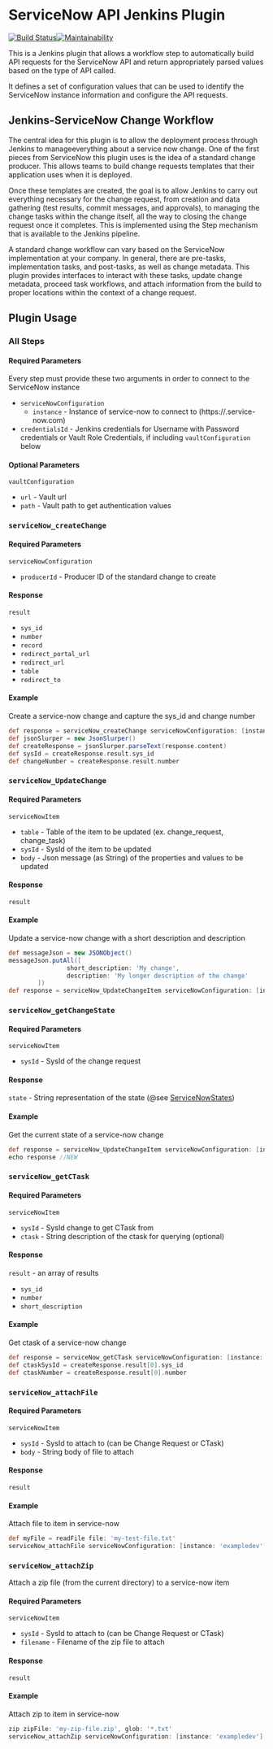 # ServiceNow API Jenkins Plugin

[![Build Status](https://ci.jenkins.io/buildStatus/icon?job=Plugins/service-now-plugin/master)](https://ci.jenkins.io/job/Plugins/job/service-now-plugin/job/master/)[![Maintainability](https://api.codeclimate.com/v1/badges/2e3da6a8c0e1260ce7fb/maintainability)](https://codeclimate.com/github/jenkinsci/service-now-plugin/maintainability)

This is a Jenkins plugin that allows a workflow step
to automatically build API requests for the ServiceNow API and return appropriately parsed
values based on the type of API called.

It defines a set of configuration values that can be used to identify the ServiceNow instance
information and configure the API requests.

## Jenkins-ServiceNow Change Workflow

The central idea for this plugin is to allow the deployment 
process through Jenkins to manageeverything about a service 
now change. One of the first 
pieces from ServiceNow this plugin uses is the idea of a 
standard change producer. This allows teams to build change 
requests templates that their application uses when it is 
deployed.

Once these templates are created, the goal is to allow Jenkins 
to carry out everything necessary for the change request, 
from creation and data gathering (test results, commit messages, 
and approvals), to managing the change tasks within the change 
itself, all the way to closing the change request once it 
completes. This is implemented using the Step mechanism that 
is available to the Jenkins pipeline.

A standard change workflow can vary based on the ServiceNow
implementation at your company. In general, there are pre-tasks,
implementation tasks, and post-tasks, as well as change metadata.
This plugin provides interfaces to interact with these tasks,
update change metadata, proceed task workflows, and attach
information from the build to proper locations within the
context of a change request. 

## Plugin Usage

### All Steps

#### Required Parameters

Every step must provide these two arguments in order to connect to the ServiceNow instance

* `serviceNowConfiguration`
  * `instance` - Instance of service-now to connect to (https://<instance>.service-now.com)
* `credentialsId` - Jenkins credentials for Username with Password credentials or Vault Role Credentials, if including `vaultConfiguration` below

#### Optional Parameters

`vaultConfiguration`
* `url` - Vault url
* `path` - Vault path to get authentication values

### `serviceNow_createChange`

#### Required Parameters

`serviceNowConfiguration`
* `producerId` - Producer ID of the standard change to create


#### Response

`result`
* `sys_id`
* `number`
* `record`
* `redirect_portal_url`
* `redirect_url`
* `table`
* `redirect_to`

#### Example
Create a service-now change and capture the sys_id and change number
```groovy
def response = serviceNow_createChange serviceNowConfiguration: [instance: 'exampledev', producerId: 'ls98y3khifs8oih3kjshihksjd'], credentialsId: 'jenkins-vault', vaultConfiguration: [url: 'https://vault.example.com:8200', path: 'secret/for/service_now/']
def jsonSlurper = new JsonSlurper()
def createResponse = jsonSlurper.parseText(response.content)
def sysId = createResponse.result.sys_id
def changeNumber = createResponse.result.number
```

### `serviceNow_UpdateChange`

#### Required Parameters

`serviceNowItem`
* `table` - Table of the item to be updated (ex. change_request, change_task)
* `sysId` - SysId of the item to be updated
* `body` - Json message (as String) of the properties and values to be updated

#### Response

`result`

#### Example
Update a service-now change with a short description and description
```groovy
def messageJson = new JSONObject()
messageJson.putAll([
                short_description: 'My change',
                description: 'My longer description of the change'
        ])
def response = serviceNow_UpdateChangeItem serviceNowConfiguration: [instance: 'exampledev'], credentialsId: 'jenkins-vault', serviceNowItem: [table: 'change_request', sysId: 'adg98y29thukwfd97ihu23', body: messageJson.toString()], vaultConfiguration: [url: 'https://vault.example.com:8200', path: 'secret/for/service_now/']

```

### `serviceNow_getChangeState`

#### Required Parameters

`serviceNowItem`
* `sysId` - SysId of the change request

#### Response

`state` - String representation of the state (@see [ServiceNowStates](src/main/java/org/jenkinsci/plugins/servicenow/util/ServiceNowStates.java))

#### Example
Get the current state of a service-now change
```groovy
def response = serviceNow_UpdateChangeItem serviceNowConfiguration: [instance: 'exampledev'], credentialsId: 'jenkins-vault', serviceNowItem: [sysId: 'adg98y29thukwfd97ihu23'], vaultConfiguration: [url: 'https://vault.example.com:8200', path: 'secret/for/service_now/']
echo response //NEW
```

### `serviceNow_getCTask`

#### Required Parameters

`serviceNowItem`
* `sysId` - SysId change to get CTask from
* `ctask` - String description of the ctask for querying (optional)

#### Response

`result` - an array of results
* `sys_id`
* `number`
* `short_description`

#### Example
Get ctask of a service-now change
```groovy
def response = serviceNow_getCTask serviceNowConfiguration: [instance: 'exampledev'], credentialsId: 'jenkins-vault', serviceNowItem: [sysId: 'agsdh0wehosid9723h30h', ctask: 'UAT_TESTING'], vaultConfiguration: [url: 'https://vault.example.com:8200', path: 'secret/for/service_now/']
def ctaskSysId = createResponse.result[0].sys_id
def ctaskNumber = createResponse.result[0].number
```

### `serviceNow_attachFile`

#### Required Parameters

`serviceNowItem`
* `sysId` - SysId to attach to (can be Change Request or CTask)
* `body` - String body of file to attach

#### Response

`result`

#### Example
Attach file to item in service-now
```groovy
def myFile = readFile file: 'my-test-file.txt'
serviceNow_attachFile serviceNowConfiguration: [instance: 'exampledev'], credentialsId: 'jenkins-vault', serviceNowItem: [sysId: 'agsdh0wehosid9723h30h', body: myFile], vaultConfiguration: [url: 'https://vault.example.com:8200', path: 'secret/for/service_now/']
```

### `serviceNow_attachZip`

Attach a zip file (from the current directory) to a service-now item

#### Required Parameters

`serviceNowItem`
* `sysId` - SysId to attach to (can be Change Request or CTask)
* `filename` - Filename of the zip file to attach

#### Response

`result`

#### Example
Attach zip to item in service-now
```groovy
zip zipFile: 'my-zip-file.zip', glob: '*.txt'
serviceNow_attachZip serviceNowConfiguration: [instance: 'exampledev'], credentialsId: 'jenkins-vault', serviceNowItem: [sysId: 'agsdh0wehosid9723h30h', filename: 'my-zip-file.zip'], vaultConfiguration: [url: 'https://vault.example.com:8200', path: 'secret/for/service_now/']
```
